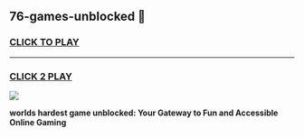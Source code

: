
## 76-games-unblocked 👋
<h3>
<a href="https://premium.freeplayer.one?title=76-games-unblocked&ref=14F">CLICK TO PLAY</a></h3>
<hr>

<h3>
<a href="https://premium.freeplayer.one?title=76-games-unblocked&ref=14F">CLICK 2 PLAY</a>
  
</h3>

<a href="https://premium.freeplayer.one?title=76-games-unblocked&ref=12F/"><img src="https://clearcache.store/games.png"></a>


**worlds hardest game unblocked: Your Gateway to Fun and Accessible Online Gaming**
